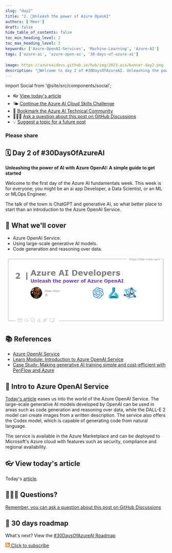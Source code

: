 ```yaml
---
slug: "day2"
title: "2. 🏁Unleash the power of Azure OpenAI"
authors: ['Meer']
draft: false
hide_table_of_contents: false
toc_min_heading_level: 2
toc_max_heading_level: 3
keywords: ['Azure-OpenAI-Services', 'Machine-Learning', 'Azure-AI']
tags: ['azure-ai', 'azure-open-ai', '30-days-of-azure-ai']

image: https://azureaidevs.github.io/hub/img/2023-aia/banner-day2.png
description: "🏁Welcome to day 2 of #30DaysOfAzureAI. Unleashing the power of AI with Azure OpenAI: A simple guide to get started https://azureaidevs.github.io/hub/2023-aia/day2 AzureAiDevs,AI OpenAI"
---
```


import Social from '@site/src/components/social';

<head>

  <link rel="canonical" href="https://techcommunity.microsoft.com/t5/fasttrack-for-azure/unleashing-the-power-of-ai-with-azure-openai-a-simple-guide-to/ba-p/3725706"  />

</head>

- 👓 [View today's article](https://techcommunity.microsoft.com/t5/fasttrack-for-azure/unleashing-the-power-of-ai-with-azure-openai-a-simple-guide-to/ba-p/3725706)
- 🌤️ [Continue the Azure AI Cloud Skills Challenge](https://aka.ms/30-days-of-azure-ai-challenge)
- 🏫 [Bookmark the Azure AI Technical Community](https://techcommunity.microsoft.com/t5/artificial-intelligence-and/ct-p/AI)
- 🙋🏾‍♂️ [Ask a question about this post on GitHub Discussions](https://github.com/AzureAiDevs/hub/discussions/categories/2-unleash-the-power-of-azure-openai)
- 💡 [Suggest a topic for a future post](https://github.com/AzureAiDevs/hub/discussions/categories/call-for-content)

### Please share

<Social
    page_url="https://azureaidevs.github.io/hub/2023-aia/day2"
    image_url="https://azureaidevs.github.io/hub/img/2023-aia/banner-day2.png"
    title="Unleash the power of Azure OpenAI"
    description= "🏁Day 2 of #30DaysOfAzureAI. Unleashing the power of AI with Azure OpenAI! Data Scientists, ML, MLOps Engineers, or App Developers, this for you. We'll cover large-scale generative AI models, code generation, and DALL-E 2"
    hashtags="AzureAiDevs,AI,OpenAI"
    hashtag="#30DaysOfAzureAi"
/>

## 🗓️ Day 2 of #30DaysOfAzureAI

<!-- README
The following description is also used for the tweet. So it should be action oriented and grab attention 
If you update the description, please update the description: in the frontmatter as well.
-->

**Unleashing the power of AI with Azure OpenAI: A simple guide to get started**

<!-- README
The following is the intro to the post. It should be a short teaser for the post.
-->

Welcome to the first day of the Azure AI fundamentals week. This week is for everyone; you might be an ai app Developer, a Data Scientist, or an ML or MLOps Engineer. 

The talk of the town is ChatGPT and generative AI, so what better place to start than an introduction to the Azure OpenAI Service.

## 🎯 What we'll cover

<!-- README
The following list is the main points of the post. There should be 3-4 main points.
 -->


- Azure OpenAI Service.
- Using large-scale generative AI models.
- Code generation and reasoning over data.

<!-- 
- Main point 1
- Main point 2
- Main point 3 
- Main point 4
-->

![Image banner for day 2](./../../static/img/2023-aia/banner-day2.png)

<!-- README
Add or update a list relevant references here. These could be links to other blog posts, Microsoft Learn Module, videos, or other resources.
-->



## 📚 References

- [Azure OpenAI Service](https://azure.microsoft.com/products/cognitive-services/openai-service?WT.mc_id=aiml-89446-dglover)
- [Learn Module: Introduction to Azure OpenAI Service](https://learn.microsoft.com/training/modules/explore-azure-openai?WT.mc_id=aiml-89446-dglover)
- [Case Study: Making generative AI training simple and cost-efficient with PeriFlow and Azure](https://startups.microsoft.com/blog/making-generative-ai-training-simple?WT.mc_id=aiml-89446-dglover)


<!-- README
The following is the body of the post. It should be an overview of the post that you are referencing.
See the Learn More section, if you supplied a canonical link, then will be displayed here.
-->


## 🚌 Intro to Azure OpenAI Service

[Today's article](https://techcommunity.microsoft.com/t5/fasttrack-for-azure/unleashing-the-power-of-ai-with-azure-openai-a-simple-guide-to/ba-p/3725706) eases us into the world of the Azure OpenAI Service. The large-scale generative AI models developed by OpenAI can be used in areas such as code generation and reasoning over data, while the DALL-E 2 model can create images from a written description. The service also offers the Codex model, which is capable of generating code from natural language. 

The service is available in the Azure Marketplace and can be deployed to Microsoft's Azure cloud with features such as security, compliance and regional availability. 

## 👓 View today's article

Today's [article](https://techcommunity.microsoft.com/t5/fasttrack-for-azure/unleashing-the-power-of-ai-with-azure-openai-a-simple-guide-to/ba-p/3725706).


## 🙋🏾‍♂️ Questions?

[Remember, you can ask a question about this post on GitHub Discussions](https://github.com/AzureAiDevs/Discussions/discussions/categories/2-unleash-the-power-of-azure-openai)

## 📍 30 days roadmap

What's next? View the [#30DaysOfAzureAI Roadmap](/hub/roadmap/30days)

[![](./../../static/img/2023-aia/rss.png) Click to subscribe](https://azureaidevs.github.io/hub/2023-aia/rss.xml)